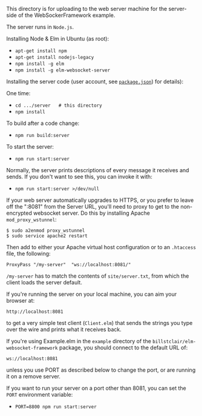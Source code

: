 This directory is for uploading to the web server machine for the server-side of the WebSockerFramework example.

The server runs in `Node.js`.

Installing Node & Elm in Ubuntu (as root):

* `apt-get install npm`
* `apt-get install nodejs-legacy`
* `npm install -g elm`
* `npm install -g elm-websocket-server`

Installing the server code (user account, see [`package.json`](package.json)) for details):

One time:

* `cd .../server   # this directory`
* `npm install`

To build after a code change:

* `npm run build:server`

To start the server:

* `npm run start:server`

Normally, the server prints descriptions of every message it receives and sends. If you don't want to see this, you can invoke it with:

* `npm run start:server >/dev/null`

If your web server automatically upgrades to HTTPS, or you prefer to leave off the ":8081" from the Server URL, you'll need to proxy to get to the non-encrypted websocket server. Do this by installing Apache `mod_proxy_wstunnel`:

    $ sudo a2enmod proxy_wstunnel
    $ sudo service apache2 restart

Then add to either your Apache virtual host configuration or to an `.htaccess` file, the following:

    ProxyPass "/my-server"  "ws://localhost:8081/"
    
`/my-server` has to match the contents of `site/server.txt`, from which the client loads the server default.

If you're running the server on your local machine, you can aim your browser at:

    http://localhost:8081
    
to get a very simple test client (`Client.elm`) that sends the strings you type over the wire and prints what it receives back.

If you're using Example.elm in the `example` directory of the `billstclair/elm-websocket-framework` package, you should connect to the default URL of:

    ws://localhost:8081
    
unless you use PORT as described below to change the port, or are running it on a remove server.

If you want to run your server on a port other than 8081, you can set the `PORT` environment variable:

* `PORT=8800 npm run start:server`
